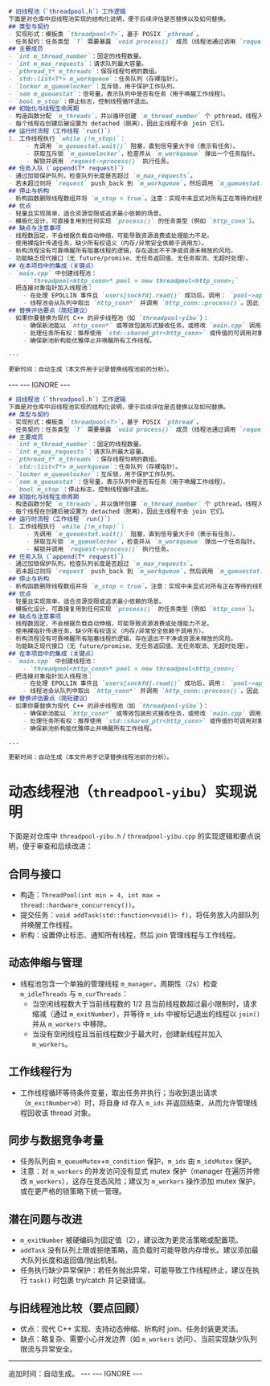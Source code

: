 ```markdown
# 旧线程池（`threadpool.h`）工作逻辑
下面是对仓库中旧线程池实现的结构化说明，便于后续评估是否替换以及如何替换。
## 类型与契约
- 实现形式：模板类 `threadpool<T>`，基于 POSIX `pthread`。
- 任务契约：任务类型 `T` 需要暴露 `void process()` 成员（线程池通过调用 `request->process()` 执行任务）。
## 主要成员
- `int m_thread_number`：固定的线程数量。
- `int m_max_requests`：请求队列最大容量。
- `pthread_t* m_threads`：保存线程句柄的数组。
- `std::list<T*> m_workqueue`：任务队列（存裸指针）。
- `locker m_queuelocker`：互斥锁，用于保护工作队列。
- `sem m_queuestat`：信号量，表示队列中是否有任务（用于唤醒工作线程）。
- `bool m_stop`：停止标志，控制线程循环退出。
## 初始化与线程生命周期
- 构造函数分配 `m_threads`，并以循环创建 `m_thread_number` 个 pthread，线程入口为类静态 `worker`，内部会调用 `run()`。
- 每个线程在创建后被设置为 detached（脱离），因此主线程不会 join 它们。
## 运行时流程（工作线程 `run()`）
1. 工作线程执行 `while (!m_stop)`：
	 - 先调用 `m_queuestat.wait()` 阻塞，直到信号量大于0（表示有任务）。
	 - 获取互斥锁 `m_queuelocker`，检查并从 `m_workqueue` 弹出一个任务指针。
	 - 解锁并调用 `request->process()` 执行任务。
## 任务入队（`append(T* request)`）
- 通过加锁保护队列，检查队列长度是否超过 `m_max_requests`。
- 若未超过则将 `request` push_back 到 `m_workqueue`，然后调用 `m_queuestat.post()` 增加信号量、唤醒等待线程。
## 停止与析构
- 析构函数删除线程数组并将 `m_stop = true`。注意：实现中未显式对所有正在等待的线程调用 `post()` 或其他唤醒手段，因此如果线程仍阻塞在 `m_queuestat.wait()`，它们不会立刻退出，可能导致析构时的竞态或非优雅退出。
## 优点
- 轻量且实现简单，适合资源受限或追求最小依赖的场景。
- 模板化设计，可直接复用到任何实现 `process()` 的任务类型（例如 `http_conn`）。
## 缺点与注意事项
- 线程数固定，不会根据负载自动伸缩，可能导致资源浪费或处理能力不足。
- 使用裸指针传递任务，缺少所有权语义（内存/异常安全依赖于调用方）。
- 析构流程没有可靠唤醒所有阻塞线程的逻辑，存在退出不干净或资源未释放的风险。
- 功能缺乏现代接口（无 future/promise、无任务返回值、无任务取消、无超时处理）。
## 在本项目中的集成（关键点）
- `main.cpp` 中创建线程池：
	- `threadpool<http_conn>* pool = new threadpool<http_conn>;`
- 把连接对象指针加入线程池：
	- 在处理 EPOLLIN 事件且 `users[sockfd].read()` 成功后，调用： `pool->append(users + sockfd);`
	- 线程池会从队列中取出 `http_conn*` 并调用 `http_conn::process()`。因此 `http_conn` 必须实现 `process()`，且其生命周期需由外部（main/EPOLL 逻辑）管理。
## 替换评估要点（简短建议）
- 如果你要替换为现代 C++ 的异步线程池（如 `threadpool-yibu`）：
	- 确保新池能以 `http_conn*` 或等效包装形式接收任务，或修改 `main.cpp` 调用以传递可调用对象（如 lambda 或 std::function）。
	- 处理任务所有权：推荐使用 `std::shared_ptr<http_conn>` 或传值的可调用对象以避免悬空指针。
	- 确保新池析构能优雅停止并唤醒所有工作线程。

---

更新时间：自动生成（本文件用于记录替换线程池前的分析）。
```
--- --- IGNORE ---
```markdown
# 旧线程池（`threadpool.h`）工作逻辑
下面是对仓库中旧线程池实现的结构化说明，便于后续评估是否替换以及如何替换。
## 类型与契约
- 实现形式：模板类 `threadpool<T>`，基于 POSIX `pthread`。
- 任务契约：任务类型 `T` 需要暴露 `void process()` 成员（线程池通过调用 `request->process()` 执行任务）。
## 主要成员
- `int m_thread_number`：固定的线程数量。
- `int m_max_requests`：请求队列最大容量。
- `pthread_t* m_threads`：保存线程句柄的数组。
- `std::list<T*> m_workqueue`：任务队列（存裸指针）。
- `locker m_queuelocker`：互斥锁，用于保护工作队列。
- `sem m_queuestat`：信号量，表示队列中是否有任务（用于唤醒工作线程）。
- `bool m_stop`：停止标志，控制线程循环退出。
## 初始化与线程生命周期
- 构造函数分配 `m_threads`，并以循环创建 `m_thread_number` 个 pthread，线程入口为类静态 `worker`，内部会调用 `run()`。
- 每个线程在创建后被设置为 detached（脱离），因此主线程不会 join 它们。
## 运行时流程（工作线程 `run()`）
1. 工作线程执行 `while (!m_stop)`：
	 - 先调用 `m_queuestat.wait()` 阻塞，直到信号量大于0（表示有任务）。
	 - 获取互斥锁 `m_queuelocker`，检查并从 `m_workqueue` 弹出一个任务指针。
	 - 解锁并调用 `request->process()` 执行任务。
## 任务入队（`append(T* request)`）
- 通过加锁保护队列，检查队列长度是否超过 `m_max_requests`。
- 若未超过则将 `request` push_back 到 `m_workqueue`，然后调用 `m_queuestat.post()` 增加信号量、唤醒等待线程。
## 停止与析构
- 析构函数删除线程数组并将 `m_stop = true`。注意：实现中未显式对所有正在等待的线程调用 `post()` 或其他唤醒手段，因此如果线程仍阻塞在 `m_queuestat.wait()`，它们不会立刻退出，可能导致析构时的竞态或非优雅退出。
## 优点
- 轻量且实现简单，适合资源受限或追求最小依赖的场景。
- 模板化设计，可直接复用到任何实现 `process()` 的任务类型（例如 `http_conn`）。
## 缺点与注意事项
- 线程数固定，不会根据负载自动伸缩，可能导致资源浪费或处理能力不足。
- 使用裸指针传递任务，缺少所有权语义（内存/异常安全依赖于调用方）。
- 析构流程没有可靠唤醒所有阻塞线程的逻辑，存在退出不干净或资源未释放的风险。
- 功能缺乏现代接口（无 future/promise、无任务返回值、无任务取消、无超时处理）。
## 在本项目中的集成（关键点）
- `main.cpp` 中创建线程池：
	- `threadpool<http_conn>* pool = new threadpool<http_conn>;`
- 把连接对象指针加入线程池：
	- 在处理 EPOLLIN 事件且 `users[sockfd].read()` 成功后，调用： `pool->append(users + sockfd);`
	- 线程池会从队列中取出 `http_conn*` 并调用 `http_conn::process()`。因此 `http_conn` 必须实现 `process()`，且其生命周期需由外部（main/EPOLL 逻辑）管理。
## 替换评估要点（简短建议）
- 如果你要替换为现代 C++ 的异步线程池（如 `threadpool-yibu`）：
	- 确保新池能以 `http_conn*` 或等效包装形式接收任务，或修改 `main.cpp` 调用以传递可调用对象（如 lambda 或 std::function）。
	- 处理任务所有权：推荐使用 `std::shared_ptr<http_conn>` 或传值的可调用对象以避免悬空指针。
	- 确保新池析构能优雅停止并唤醒所有工作线程。

---

更新时间：自动生成（本文件用于记录替换线程池前的分析）。
```

# 动态线程池（`threadpool-yibu`）实现说明

下面是对仓库中 `threadpool-yibu.h` / `threadpool-yibu.cpp` 的实现逻辑和要点说明，便于审查和后续改进：

## 合同与接口
- 构造：`ThreadPool(int min = 4, int max = thread::hardware_concurrency())`。
- 提交任务：`void addTask(std::function<void()> f)`，将任务放入内部队列并唤醒工作线程。
- 析构：设置停止标志、通知所有线程，然后 join 管理线程与工作线程。

## 动态伸缩与管理
- 线程池包含一个单独的管理线程 `m_manager`，周期性（2s）检查 `m_idleThreads` 与 `m_curThreads`：
	- 当空闲线程数大于当前线程数的 1/2 且当前线程数超过最小限制时，请求缩减（通过 `m_exitNumber`），并等待 `m_ids` 中被标记退出的线程以 `join()` 并从 `m_workers` 中移除。
	- 当没有空闲线程且当前线程数少于最大时，创建新线程并加入 `m_workers`。

## 工作线程行为
- 工作线程循环等待条件变量，取出任务并执行；当收到退出请求（`m_exitNumber>0`）时，将自身 id 存入 `m_ids` 并返回结束，从而允许管理线程回收该 thread 对象。

## 同步与数据竞争考量
- 任务队列由 `m_queueMutex`+`m_condition` 保护，`m_ids` 由 `m_idsMutex` 保护。
- 注意：对 `m_workers` 的并发访问没有显式 mutex 保护（manager 在遍历并修改 `m_workers`），这存在竞态风险；建议为 `m_workers` 操作添加 mutex 保护，或在更严格的锁策略下统一管理。

## 潜在问题与改进
- `m_exitNumber` 被硬编码为固定值（2），建议改为更灵活策略或配置项。
- `addTask` 没有队列上限或拒绝策略，高负载时可能导致内存增长。建议添加最大队列长度和返回值/抛出机制。
- 任务执行缺少异常保护：若任务抛出异常，可能导致工作线程终止，建议在执行 `task()` 时包裹 try/catch 并记录错误。

## 与旧线程池比较（要点回顾）
- 优点：现代 C++ 实现、支持动态伸缩、析构时 join、任务封装更灵活。
- 缺点：略复杂、需要小心并发边界（如 `m_workers` 访问）、当前实现缺少队列限流与异常安全。

---

追加时间：自动生成。
--- --- IGNORE ---
